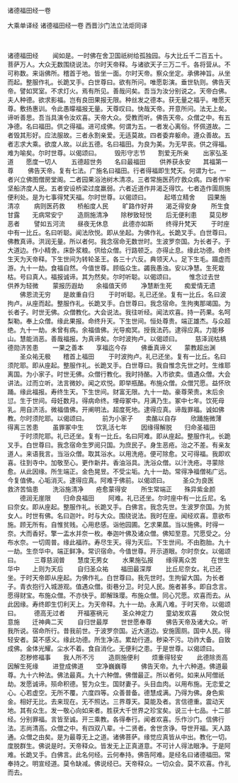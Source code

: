 诸德福田经一卷


大乘单译经
诸德福田经一卷
西晋沙门法立法炬同译


　　

诸德福田经
　　闻如是。一时佛在舍卫国祇树给孤独园。与大比丘千二百五十。菩萨万人。大众无数围绕说法。尔时天帝释。与诸欲天子三万二千。各将营从。不可称数。来诣佛所。稽首于地。皆坐一面。尔时天帝。察众坐定。承佛神旨。从坐而起。整服作礼。长跪叉手。白世尊曰。欲有所问。唯愿彰演。垂世轨则。佛告天帝。譬如冥室。不求灯火。焉有所见。善哉问矣。吾当为汝分别说之。天帝白佛。夫人种德。欲求影福。岂有良田果报无限。种丝发之德本。获无量之福乎。唯愿天尊。敷扬惠训。令此愚曚福报无量。天尊叹曰。快哉天帝。开意所问。法无上矣。谛听善思。吾当具演令汝欢喜。天帝大众。受教而听。佛告天帝。众僧之中。有五净德。名曰福田。供之得福。进可成佛。何谓为五。一者发心离俗。怀佩道故。二者毁其形好。应法服故。三者永割亲爱。无适莫故。四者委弃躯命。遵众善故。五者志求大乘。欲度人故。以此五德。名曰福田。为良为美。为无早丧。供之得福。难为喻矣。尔时世尊。以偈颂曰。
　　毁形守志节　　割爱无所亲
　　出家弘圣道　　愿度一切人
　　五德超世务　　名曰最福田
　　供养获永安　　其福第一尊
　　佛告天帝。复有七法。广施名曰福田。行者得福即生梵天。何谓为七。一者兴立佛图僧房堂阁。二者园果浴池树木清凉。三者常施医药疗救众病。四者作牢坚船济度人民。五者安设桥梁过度羸弱。六者近道作井渴乏得饮。七者造作圊厕施便利处。是为七事得梵天福。尔时世尊。以偈颂曰。
　　起塔立精舍　　园果施清凉
　　病则医药救　　桥船度人民
　　旷路作好井　　渴乏得安身
　　所生食甘露　　无病常安宁
　　造厕施清净　　除秽致轻悦
　　后无便利患　　莫见秽恶者
　　譬如五河流　　昼夜无休息
　　此德亦如斯　　终得升梵天
　　于时座中有一比丘。名曰听聪。闻法欣悦。即从坐起。为佛作礼。长跪叉手。白世尊曰。佛教真谛。洪润无量。所以者何。我念宿命无数世时。生波罗奈国。为长者子。于大道边。作小精舍。床卧浆粮。供给众僧。行路顿乏。亦得止息。缘此功德。命终生天为天帝释。下生世间为转轮圣王。各三十六反。典领天人。足下生毛。蹑虚而游。九十一劫。食福自然。今值世尊。顾临众生。蠲我愚浊。安以净慧。生死栽枯。号曰真人。福报诚谛。其为然矣。尔时听聪。以偈颂曰。
　　惟念过去世　　供养为轻微
　　蒙报历遐劫　　余福值天师
　　净慧断生死　　痴爱情无遗
　　佛恩流无穷　　是故重自归
　　于时听聪。礼已还坐。复有一比丘。名曰波拘卢。从座而起。整服作礼。长跪叉手。白世尊曰。我念宿命。生拘夷那竭国。为长者子。时世无佛。众僧教化。大会说法。我往听经。闻法欢喜。持一药果。名呵梨勒。奉上众僧。缘此果报。命终升天。下生世间。恒处尊贵。端正雄杰。与众超绝。九十一劫。未曾有病。余福值佛。光导痴冥。授我法药。逮得应真。力能移山。慧能消恶。善哉福报。为真谛矣。尔时波拘卢。以偈颂曰。
　　慈泽润枯槁　　德勋济苦患
　　一果之善本　　享福迄今存
　　佛垂真谛义　　蒙教超出渊
　　圣众祐无极　　稽首上福田
　　于时波拘卢。礼已还坐。复有一比丘。名曰须陀耶。即从座起。整服作礼。长跪叉手。白世尊曰。我自惟念先世之时。生维耶离国。为小家子。时世无佛。众僧行教化。我时持酪。入市欲卖。值遇众僧。大会讲法。过而立听。法言微妙。闻之欢悦。即举瓶酪。布施众僧。众僧咒愿。益怀欣踊。缘此福报。寿终生天。下生世间。财富无限。九十一劫。豪尊荣贵。末后余愆。生于世间。母妊数月。得病命终。埋母冢中。月满乃生。冢中七年。饮死母乳。用自济活。微福值佛。开阐明法。超度死地。逮得应真。谛哉罪福。诚如佛教。尔时须陀耶。以偈颂曰。
　　前为小家子　　卖酪以自存
　　欣踊施微薄　　得离三苦患
　　虽罪冢中生　　饮乳活七年
　　因缘得解脱　　归命圣福田
　　于时须陀耶。礼已还坐。复有一比丘。名曰阿难。即从座起。整服作礼。长跪叉手。白世尊曰。我念宿命生罗阅只国。为庶民子。身生恶疮。治之不差。有亲友道人。来语我言。当浴众僧。取其浴水。以用洗疮。便可除愈。又可得福。我即欢喜。往到寺中。加敬至心。更作新井。香油浴具。洗浴众僧。以汁洗疮。寻蒙除愈。从此因缘。所生端正。金色晃昱。不受尘垢。九十一劫。常得净福僧祐广远。今复值佛。心垢消灭。逮得应真。阿难于佛前。以偈颂曰。
　　圣众为良医　　救济苦恼患
　　洗浴施清净　　疮愈蒙得安
　　所生常端正　　殊异紫金颜
　　德润无崖限　　归命良福田
　　阿难。礼已还坐。尔时座中有一比丘尼。名曰奈女。即从座起。整服作礼。长跪叉手。白佛言。我念先世。生波罗奈国。为贫女人。时世有佛。名曰迦叶。时与大众。围绕说法。我时在座。闻经欢喜。意欲布施。顾无所有。自惟贫贱。心用悲感。诣他园圃。乞求果蓏。当以施佛。时得一奈。大而香好。擎一盂水并奈一枚。奉迦叶佛及诸众僧。佛知至意。咒愿受之。分布水奈。一切周普。缘此福祚。寿尽生天。得为天后。下生世间。不由胞胎。九十一劫。生奈华中。端正鲜净。常识宿命。今值世尊。开示道眼。尔时奈女。以偈颂曰。
　　三尊慈润普　　慧度无男女
　　水果施弘报　　缘得离众苦
　　在世生华中　　上则为天后
　　自归圣众祐　　福田最深厚
　　比丘尼奈女。礼已还坐。于时天帝即从座起。为佛作礼。白世尊曰。我先世时。生拘留大国。为长者子。青衣抱行入城游观。值遇众僧。街巷分卫。时见人民。施者甚多。即自念言。愿得财宝。布施众僧。不亦快乎。即解珠璎。布施众僧。同心咒愿。欢喜而去。从此因缘。寿终即生忉利天上。为天帝释。九十一劫。永离八难。于时天帝。以偈颂曰。
　　德高无过者　　开福塞祸元
　　圣众神定力　　童幼发欢喜
　　效众悦意施　　迁神典二天
　　自归世最厚　　世世愿奉尊
　　佛告天帝及诸大众。听我所说。宿命所行。昔我前世。于波罗奈国。近大道边。安施圊厕。国中人民。得轻安者。莫不感义。缘此功德。所生净洁。累劫行道。秽染不污。功祚大备。自致成佛。金体光耀。尘水不着。食自消化。无便利之患。于是世尊。以偈颂曰。
　　忍秽修福事　　我人所不污
　　造厕施便利　　烦重得轻安
　　此德除贡高　　因解生死缘
　　进登成佛道　　空净巍巍尊
　　佛告天帝。九十六种道。佛道最尊。九十六种法。佛法最真。九十六种僧。佛僧最正。所以者何。如来从阿僧祇劫。发愿诚谛。殒命积德。誓为众生。国财妻子。头目血肉。以用布施。无恋爱之心。心若虚空。无所不覆。六度四等。众善普备。德慧成满。乃得为佛。身色紫金。相好无比。去来现在。无不照达。三界尊天。莫能及者。言信德重。震动天地。其有众生。发一敬心向如来者。胜获大千世界之珍宝矣。说三十七品。十二部经。分别罪福。言皆至诚。开三乘教。各得奉行。闻者欢喜。乐作沙门。信佛行法。志尚清高。众僧之中。有四双八辈。十二贤者。舍世贪诤。导世开福。天人路通。众僧之由矣。是为最尊无上之道。诸佛菩萨。缘觉应真皆从中出。教化一切。度脱群生。佛说是时。天帝释众。皆发无上正真道意。不可计人得法眼净。于是阿难。长跪叉手。白佛言。此名何经。云何奉持。佛告阿难。是经名曰诸德福田。常奉持之。明宣经道。莫令缺减。佛说经已。天帝释众。一切众会。莫不欢喜。作礼而去。

 
